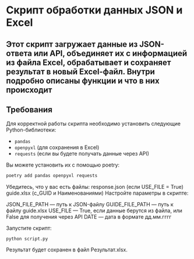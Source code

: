 # Скрипт обработки данных JSON и Excel

Этот скрипт загружает данные из JSON-ответа или API, объединяет их с информацией из файла Excel, обрабатывает и сохраняет результат в новый Excel-файл.
Внутри подробно описаны функции и что в них происходит
---

## Требования

Для корректной работы скрипта необходимо установить следующие Python-библиотеки:

- `pandas`
- `openpyxl` (для сохранения в Excel)
- `requests` (если вы будете получать данные через API)

Вы можете установить их с помощью poetry:

```bash
poetry add pandas openpyxl requests
```

Убедитесь, что у вас есть файлы:
response.json (если USE_FILE = True)
guide.xlsx (с_GUID и Наименованиями)
Настройте параметры в скрипте:

JSON_FILE_PATH — путь к JSON-файлу
GUIDE_FILE_PATH — путь к файлу guide.xlsx
USE_FILE — True, если данные берутся из файла, или False для получения через API
DATE — дата в формате дд.мм.гггг

Запустите скрипт:
```
python script.py
```
Результат будет сохранен в файл Результат.xlsx.

